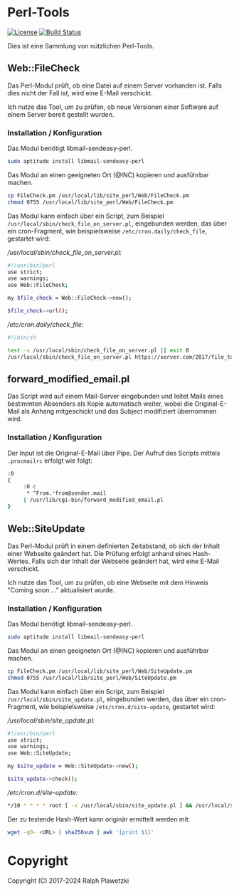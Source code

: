 # Perl-Tools
[![License](https://img.shields.io/github/license/purejava/Perl-Tools.svg)](https://github.com/purejava/Perl-Tools/blob/master/COPYING)
[![Build Status](https://secure.travis-ci.org/purejava/Perl-Tools.png)](http://travis-ci.org/purejava/Perl-Tools)

Dies ist eine Sammlung von nützlichen Perl-Tools.

## Web::FileCheck
Das Perl-Modul prüft, ob eine Datei auf einem Server vorhanden ist.
Falls dies nicht der Fall ist, wird eine E-Mail verschickt.

Ich nutze das Tool, um zu prüfen, ob neue Versionen einer Software auf einem Server bereit gestellt wurden.

### Installation / Konfiguration
Das Modul benötigt libmail-sendeasy-perl.
``` bash
sudo aptitude install libmail-sendeasy-perl
```
Das Modul an einen geeigneten Ort (@INC) kopieren und ausführbar machen.
``` bash 
cp FileCheck.pm /usr/local/lib/site_perl/Web/FileCheck.pm
chmod 0755 /usr/local/lib/site_perl/Web/FileCheck.pm
```
Das Modul kann einfach über ein Script, zum Beispiel `/usr/local/sbin/check_file_on_server.pl`, eingebunden werden, das über ein cron-Fragment, wie beispielsweise `/etc/cron.daily/check_file`, gestartet wird:

*/usr/local/sbin/check_file_on_server.pl:*
``` bash
#!/usr/bin/perl
use strict;
use warnings;
use Web::FileCheck;

my $file_check = Web::FileCheck->new();

$file_check->url();
```
*/etc/cron.daily/check_file:*
``` bash
#!/bin/sh

test -x /usr/local/sbin/check_file_on_server.pl || exit 0
/usr/local/sbin/check_file_on_server.pl https://server.com/2017/file_to_test.tar.xz
```
## forward_modified_email.pl
Das Script wird auf einem Mail-Server eingebunden und leitet Mails eines bestimmten Absenders als Kopie automatisch weiter, wobei die Original-E-Mail als Anhang mitgeschickt und das Subject modifiziert übernommen wird.

### Installation / Konfiguration
Der Input ist die Original-E-Mail über Pipe. Der Aufruf des Scripts mittels `.procmailrc` erfolgt wie folgt:
``` bash
:0
{
     :0 c
      * ^From.*from@sender.mail
     | /usr/lib/cgi-bin/forward_modified_email.pl
}
```
## Web::SiteUpdate
Das Perl-Modul prüft in einem definierten Zeitabstand, ob sich der Inhalt einer Webseite geändert hat.
Die Prüfung erfolgt anhand eines Hash-Wertes.
Falls sich der Inhalt der Webseite geändert hat, wird eine E-Mail verschickt.

Ich nutze das Tool, um zu prüfen, ob eine Webseite mit dem Hinweis "Coming soon ..." aktualisiert wurde.

### Installation / Konfiguration
Das Modul benötigt libmail-sendeasy-perl.
``` bash
sudo aptitude install libmail-sendeasy-perl
```
Das Modul an einen geeigneten Ort (@INC) kopieren und ausführbar machen.
``` bash
cp FileCheck.pm /usr/local/lib/site_perl/Web/SiteUpdate.pm
chmod 0755 /usr/local/lib/site_perl/Web/SiteUpdate.pm
```
Das Modul kann einfach über ein Script, zum Beispiel `/usr/local/sbin/site_update.pl`, eingebunden werden, das über ein cron-Fragment, wie beispielsweise `/etc/cron.d/site-update`, gestartet wird:

*/usr/local/sbin/site_update.pl:*
``` bash
#!/usr/bin/perl
use strict;
use warnings;
use Web::SiteUpdate;

my $site_update = Web::SiteUpdate->new();

$site_update->check();
```
*/etc/cron.d/site-update:*
``` bash
*/10 * * * * root [ -x /usr/local/sbin/site_update.pl ] && /usr/local/sbin/site_update.pl <URL> <hash>
```
Der zu testende Hash-Wert kann originär ermittelt werden mit:
``` bash
wget -qO- <URL> | sha256sum | awk '{print $1}'
```
# Copyright
Copyright (C) 2017-2024 Ralph Plawetzki
